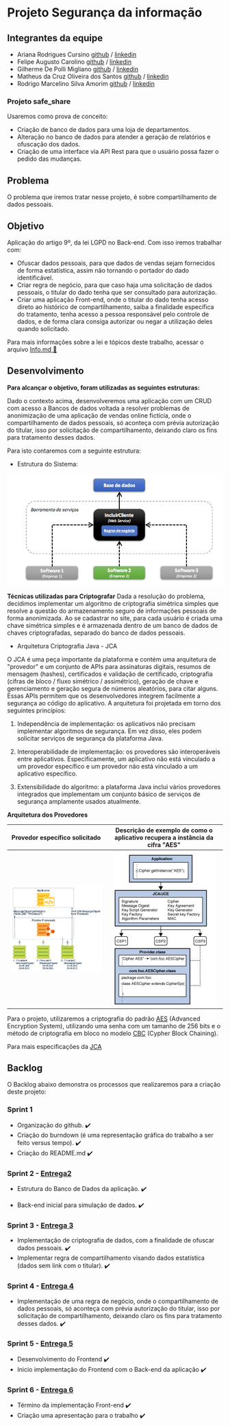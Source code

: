 # Projeto Segurança da informação

## Integrantes da equipe
- Ariana Rodrigues Cursino [github](https://github.com/arcursino) / [linkedin](https://www.linkedin.com/in/arcursino/) 
- Felipe Augusto Carolino [github](https://github.com/felipecarolino) / [linkedin](https://www.linkedin.com/in/felipe-carolino)
- Gilherme De Polli Migliano [github]( https://github.com/guilhermemigliano) / [linkedin](https://www.linkedin.com/in/guilhermemigliano)
- Matheus da Cruz Oliveira dos Santos [github](https://github.com/matheuscosantos) / [linkedin](https://www.linkedin.com/in/matheuscosantos/)
- Rodrigo Marcelino Silva Amorim [github](https://github.com/RodrigoMarcelin) / [linkedin](https://www.linkedin.com/in/rodrigo-marcelino-a5578ab8)

### Projeto safe_share
Usaremos como prova de conceito: 
- Criação de banco de dados para uma loja de departamentos.
- Alteração no banco de dados para atender a geração de relatórios e ofuscação dos dados.
- Criação de uma interface via API Rest para que o usuário possa fazer o pedido das mudanças.

## Problema
O problema que iremos tratar nesse projeto, é sobre compartilhamento de dados pessoais.

## Objetivo
Aplicação do artigo 9º, da lei LGPD no Back-end.
Com isso iremos trabalhar com:
- Ofuscar dados pessoais, para que dados de vendas sejam fornecidos de forma estatística, assim não tornando o portador do dado identificável.
- Criar regra de negócio, para que caso haja uma solicitação de dados pessoais, o titular do dado tenha que ser consultado para autorização.
- Criar uma aplicação Front-end, onde o titular do dado tenha acesso direto ao histórico de compartilhamento, saiba a finalidade específica do tratamento, tenha acesso a pessoa responsável pelo controle de dados, e de forma clara consiga autorizar ou negar a utilização deles quando solicitado.

Para mais informações sobre a lei e tópicos deste trabalho, acessar o arquivo [Info.md :book:](Info.md) 


## Desenvolvimento
**Para alcançar o objetivo, foram utilizadas as seguintes estruturas:**


Dado o contexto acima, desenvolveremos uma aplicação com um CRUD com acesso a Bancos de dados voltada a resolver problemas de anonimização de uma aplicação de vendas online fictícia, onde o compartilhamento de dados pessoais, só aconteça com prévia autorização do titular, isso por solicitação de compartilhamento, deixando claro os fins para tratamento desses dados. 

Para isto contaremos com a seguinte estrutura:

- Estrutura do Sistema:

![Estrutura](images/estrutura.png)

**Técnicas utilizadas para Criptografar**
Dada a resolução do problema, decidimos implementar um algoritmo  de criptografia simétrica simples que resolve a questão do armazenamento seguro de informações pessoais de forma anonimizada. Ao se cadastrar no site, para cada usuário é criada uma chave simétrica simples e é armazenada dentro de um banco de dados de chaves criptografadas, separado do banco de dados pessoais.

- Arquitetura Criptografia Java - JCA

O JCA é uma peça importante da plataforma e contém uma arquitetura de "provedor" e um conjunto de APIs para assinaturas digitais, resumos de mensagem (hashes), certificados e validação de certificado, criptografia (cifras de bloco / fluxo simétrico / assimétrico), geração de chave e gerenciamento e geração segura de números aleatórios, para citar alguns. Essas APIs permitem que os desenvolvedores integrem facilmente a segurança ao código do aplicativo. A arquitetura foi projetada em torno dos seguintes princípios:

1. Independência de implementação: os aplicativos não precisam implementar algoritmos de segurança. Em vez disso, eles podem solicitar serviços de segurança da plataforma Java. 

2. Interoperabilidade de implementação: os provedores são interoperáveis ​​entre aplicativos. Especificamente, um aplicativo não está vinculado a um provedor específico e um provedor não está vinculado a um aplicativo específico.

3. Extensibilidade do algoritmo: a plataforma Java inclui vários provedores integrados que implementam um conjunto básico de serviços de segurança amplamente usados ​​atualmente.

**Arquitetura dos Provedores**

Provedor específico solicitado         |  Descrição de exemplo de como o aplicativo recupera a instância da cifra "AES"
:-------------------------------------:|:------------------------------:
![Criptografia](images/crypto.png)     |  ![Instância](images/crypto_instance.png)



Para o projeto, utilizaremos a criptografia do padrão [AES](https://nvlpubs.nist.gov/nistpubs/FIPS/NIST.FIPS.197.pdf) (Advanced Encryption System), utilizando uma senha com um tamanho de 256 bits e o método de criptografia em bloco no modelo [CBC](https://csrc.nist.gov/publications/detail/sp/800-38a/final) (Cypher Block Chaining).

Para mais especificações da [JCA](https://docs.oracle.com/javase/8/docs/technotes/guides/security/crypto/CryptoSpec.html) 

## Backlog

O Backlog abaixo demonstra os processos que realizaremos para a criação deste projeto:

### Sprint 1
- Organização do github. :heavy_check_mark:
- Criação do burndown (é uma representação gráfica do trabalho a ser feito versus tempo). :heavy_check_mark:
- Criação do README.md :heavy_check_mark:

### Sprint 2 - [Entrega2](entrega2.md)
- Estrutura do Banco de Dados da aplicação. :heavy_check_mark:  
       
- Back-end inicial para simulação de dados. :heavy_check_mark:      

### Sprint 3 - [Entrega 3](entrega3.md)
- Implementação de criptografia de dados, com a finalidade de ofuscar dados pessoais. :heavy_check_mark:
- Implementar regra de compartilhamento visando dados estatística (dados sem link com o titular). :heavy_check_mark:

### Sprint 4 - [Entrega 4](entrega4.md)
- Implementação de uma regra de negócio, onde o compartilhamento de dados pessoais, só aconteça com prévia autorização do titular, isso por solicitação de compartilhamento, deixando claro os fins para tratamento desses dados. :heavy_check_mark:

### Sprint 5 - [Entrega 5](entrega5.md)
- Desenvolvimento do Frontend :heavy_check_mark:
- Inicio implementação do Frontend com o Back-end da aplicação :heavy_check_mark:

### Sprint 6 - [Entrega 6](entrega6.md)
- Término da implementação Front-end :heavy_check_mark:
- Criação uma apresentação para o trabalho :heavy_check_mark:







